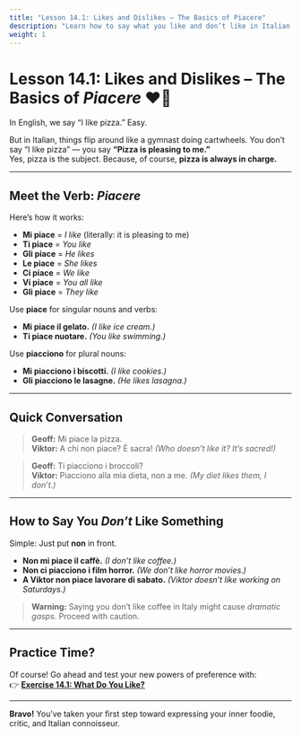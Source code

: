 ```yaml
---
title: "Lesson 14.1: Likes and Dislikes – The Basics of Piacere"
description: "Learn how to say what you like and don’t like in Italian using the famous (and slightly sneaky) verb 'piacere'."
weight: 1
---
```


# **Lesson 14.1: Likes and Dislikes – The Basics of *Piacere*** ❤️🤨  

In English, we say “I like pizza.” Easy.  

But in Italian, things flip around like a gymnast doing cartwheels. You don’t say “I like pizza” — you say **“Pizza is pleasing to me.”**  
Yes, pizza is the subject. Because, of course, **pizza is always in charge.**

---

## **Meet the Verb: *Piacere***  

Here’s how it works:

- **Mi piace** = *I like* (literally: it is pleasing to me)  
- **Ti piace** = *You like*  
- **Gli piace** = *He likes*  
- **Le piace** = *She likes*  
- **Ci piace** = *We like*  
- **Vi piace** = *You all like*  
- **Gli piace** = *They like*  

Use **piace** for singular nouns and verbs:  
- **Mi piace il gelato.** *(I like ice cream.)*  
- **Ti piace nuotare.** *(You like swimming.)*  

Use **piacciono** for plural nouns:  
- **Mi piacciono i biscotti.** *(I like cookies.)*  
- **Gli piacciono le lasagne.** *(He likes lasagna.)*  

---

## **Quick Conversation**  

> **Geoff:** Mi piace la pizza.  
> **Viktor:** A chi non piace? È sacra! *(Who doesn’t like it? It’s sacred!)*  

> **Geoff:** Ti piacciono i broccoli?  
> **Viktor:** Piacciono alla mia dieta, non a me. *(My diet likes them, I don’t.)*

---

## **How to Say You *Don’t* Like Something**  

Simple: Just put **non** in front.

- **Non mi piace il caffè.** *(I don’t like coffee.)*  
- **Non ci piacciono i film horror.** *(We don’t like horror movies.)*  
- **A Viktor non piace lavorare di sabato.** *(Viktor doesn’t like working on Saturdays.)*

> **Warning:** Saying you don’t like coffee in Italy might cause *dramatic gasps*. Proceed with caution.

---

## **Practice Time?**  

Of course! Go ahead and test your new powers of preference with:  
👉 [**Exercise 14.1: What Do You Like?**](../exercise14.1/)  

---

**Bravo!** You’ve taken your first step toward expressing your inner foodie, critic, and Italian connoisseur.  
